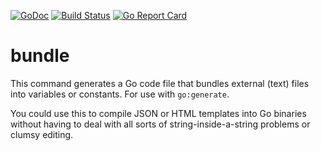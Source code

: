 [![GoDoc](https://godoc.org/github.com/wvh/bundle?status.svg)](https://godoc.org/github.com/wvh/bundle)
[![Build Status](https://travis-ci.org/wvh/bundle.svg?branch=master)](https://travis-ci.org/wvh/bundle)
[![Go Report Card](https://goreportcard.com/badge/github.com/wvh/bundle)](https://goreportcard.com/report/github.com/wvh/bundle)

# bundle

This command generates a Go code file that bundles external (text) files into variables or constants. For use with `go:generate`.

You could use this to compile JSON or HTML templates into Go binaries without having to deal with all sorts of string-inside-a-string problems or clumsy editing.
